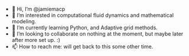 - 👋 Hi, I’m @jamiemacp
- 👀 I’m interested in computational fluid dynamics and mathematical modeling.
- 🌱 I’m currently learning Python, and Adaptive grid methods.
- 💞️ I’m looking to collaborate on nothing at the moment, but maybe later after more set up. :)
- 📫 How to reach me: will get back to this some other time.

<!---
jamiemacp/jamiemacp is a ✨ special ✨ repository because its `README.md` (this file) appears on your GitHub profile.
You can click the Preview link to take a look at your changes.
--->
